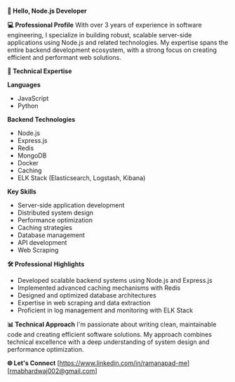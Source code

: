 <!--
**Rma00/rma00** is a ✨ _special_ ✨ repository because its `README.md` (this file) appears on your GitHub profile.

Here are some ideas to get you started:

- 🔭 I’m currently working on ...
- 🌱 I’m currently learning ...
- 👯 I’m looking to collaborate on ...
- 🤔 I’m looking for help with ...
- 💬 Ask me about ...
- 📫 How to reach me: ...
- 😄 Pronouns: ...
- ⚡ Fun fact: ...
-->

**👋 Hello, Node.js Developer**

**💻 Professional Profile**
  With over 3 years of experience in software engineering, I specialize in building robust, scalable server-side applications using Node.js and related technologies. My expertise spans the entire backend development ecosystem, with a strong focus on creating efficient and performant web solutions.

**🚀 Technical Expertise**

**Languages**
  - JavaScript
  - Python

**Backend Technologies**
  - Node.js
  - Express.js
  - Redis
  - MongoDB
  - Docker
  - Caching
  - ELK Stack (Elasticsearch, Logstash, Kibana)

**Key Skills**
  - Server-side application development
  - Distributed system design
  - Performance optimization
  - Caching strategies
  - Database management
  - API development
  - Web Scraping 

**🛠️ Professional Highlights**
  - Developed scalable backend systems using Node.js and Express.js
  - Implemented advanced caching mechanisms with Redis
  - Designed and optimized database architectures
  - Expertise in web scraping and data extraction
  - Proficient in log management and monitoring with ELK Stack

**📊 Technical Approach**
  I'm passionate about writing clean, maintainable code and creating efficient software solutions. My approach combines technical excellence with a deep understanding of system design and performance optimization.

**🌐 Let's Connect**
[https://www.linkedin.com/in/ramanapad-me]
[rmabhardwaj002@gmail.com]

